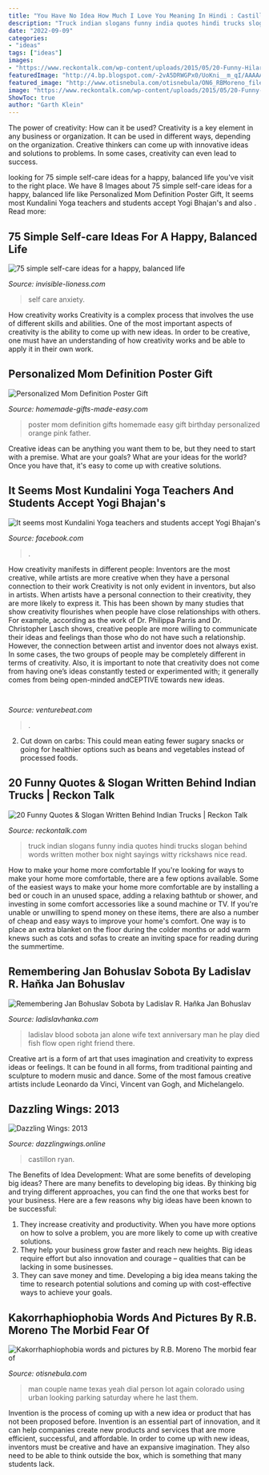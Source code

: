 ```yaml
---
title: "You Have No Idea How Much I Love You Meaning In Hindi : Castillon Ryan"
description: "Truck indian slogans funny india quotes hindi trucks slogan behind words written mother box night sayings witty rickshaws nice read"
date: "2022-09-09"
categories:
- "ideas"
tags: ["ideas"]
images:
- "https://www.reckontalk.com/wp-content/uploads/2015/05/20-Funny-Hilarious-Truck-QuotesSlogan-Indian-Roads-3.jpg"
featuredImage: "http://4.bp.blogspot.com/-2vA5DRWGPx0/UoKni__m_qI/AAAAAAAAAw0/FalvY-2eABw/s320/file291348651599.jpg"
featured_image: "http://www.otisnebula.com/otisnebula/ON6_RBMoreno_files/03-P1010420.jpg"
image: "https://www.reckontalk.com/wp-content/uploads/2015/05/20-Funny-Hilarious-Truck-QuotesSlogan-Indian-Roads-3.jpg"
ShowToc: true
author: "Garth Klein"
---
```



The power of creativity: How can it be used?
Creativity is a key element in any business or organization. It can be used in different ways, depending on the organization. Creative thinkers can come up with innovative ideas and solutions to problems. In some cases, creativity can even lead to success.

	

		
looking for 75 simple self-care ideas for a happy, balanced life you've visit to the right place. We have 8 Images about 75 simple self-care ideas for a happy, balanced life like Personalized Mom Definition Poster Gift, It seems most Kundalini Yoga teachers and students accept Yogi Bhajan&#039;s and also . Read more:
		
    
## 75 Simple Self-care Ideas For A Happy, Balanced Life

<img loading=lazy src="https://invisible-lioness.com/wp-content/uploads/2018/10/10-self.care-ideas-for-anxiety-683x1024.png" onerror="this.onerror=null;this.src='https://tse1.mm.bing.net/th?id=OIP.XPsFmntJa2XpKTTbc0O02QHaLG&amp;pid=15.1';" alt="75 simple self-care ideas for a happy, balanced life">

_Source: invisible-lioness.com_

>self care anxiety. 

	

How creativity works
Creativity is a complex process that involves the use of different skills and abilities. One of the most important aspects of creativity is the ability to come up with new ideas. In order to be creative, one must have an understanding of how creativity works and be able to apply it in their own work.

    
## Personalized Mom Definition Poster Gift

<img loading=lazy src="https://www.homemade-gifts-made-easy.com/image-files/personalized-poster-mom-definition-orange-pink-800x900.jpg" onerror="this.onerror=null;this.src='https://tse2.mm.bing.net/th?id=OIP.ahru_kiHOkYQ6AUnU-yLxgHaIV&amp;pid=15.1';" alt="Personalized Mom Definition Poster Gift">

_Source: homemade-gifts-made-easy.com_

>poster mom definition gifts homemade easy gift birthday personalized orange pink father. 

	

Creative ideas can be anything you want them to be, but they need to start with a premise. What are your goals? What are your ideas for the world? Once you have that, it's easy to come up with creative solutions.

    
## It Seems Most Kundalini Yoga Teachers And Students Accept Yogi Bhajan&#039;s

<img loading=lazy src="https://lookaside.fbsbx.com/lookaside/crawler/media/?media_id=2388819811164102" onerror="this.onerror=null;this.src='https://tse2.mm.bing.net/th?id=OIP.X0qTtLIHphLMy2AL4OJAvgHaEL&amp;pid=15.1';" alt="It seems most Kundalini Yoga teachers and students accept Yogi Bhajan&#039;s">

_Source: facebook.com_

>. 

	

How creativity manifests in different people: Inventors are the most creative, while artists are more creative when they have a personal connection to their work
Creativity is not only evident in inventors, but also in artists. When artists have a personal connection to their creativity, they are more likely to express it. This has been shown by many studies that show creativity flourishes when people have close relationships with others. For example, according as the work of Dr. Philippa Parris and Dr. Christopher Lasch shows, creative people are more willing to communicate their ideas and feelings than those who do not have such a relationship. 
However, the connection between artist and inventor does not always exist. In some cases, the two groups of people may be completely different in terms of creativity. Also, it is important to note that creativity does not come from having one’s ideas constantly tested or experimented with; it generally comes from being open-minded andCEPTIVE towards new ideas.

    
## 

<img loading=lazy src="https://venturebeat.com/wp-content/uploads/2020/04/superplus-Hills_of_Steel_2_GamePlay.jpg?w=800" onerror="this.onerror=null;this.src='https://tse1.mm.bing.net/th?id=OIP.CIn9d4yIJMVcFRsH4AdGBgHaDt&amp;pid=15.1';" alt="">

_Source: venturebeat.com_

>. 

	

2. Cut down on carbs: This could mean eating fewer sugary snacks or going for healthier options such as beans and vegetables instead of processed foods.

    
## 20 Funny Quotes &amp; Slogan Written Behind Indian Trucks | Reckon Talk

<img loading=lazy src="https://www.reckontalk.com/wp-content/uploads/2015/05/20-Funny-Hilarious-Truck-QuotesSlogan-Indian-Roads-3.jpg" onerror="this.onerror=null;this.src='https://tse4.mm.bing.net/th?id=OIP.4KqNgnB0Xv8xMUSybMYyXQHaE8&amp;pid=15.1';" alt="20 Funny Quotes &amp; Slogan Written Behind Indian Trucks | Reckon Talk">

_Source: reckontalk.com_

>truck indian slogans funny india quotes hindi trucks slogan behind words written mother box night sayings witty rickshaws nice read. 

	

How to make your home more comfortable
If you're looking for ways to make your home more comfortable, there are a few options available. Some of the easiest ways to make your home more comfortable are by installing a bed or couch in an unused space, adding a relaxing bathtub or shower, and investing in some comfort accessories like a sound machine or TV. If you're unable or unwilling to spend money on these items, there are also a number of cheap and easy ways to improve your home's comfort. One way is to place an extra blanket on the floor during the colder months or add warm knews such as cots and sofas to create an inviting space for reading during the summertime.

    
## Remembering Jan Bohuslav Sobota By Ladislav R. Haňka Jan Bohuslav

<img loading=lazy src="http://ladislavhanka.com/Ladislav_Hanka_Etchings/Sobota_text_files/droppedImage.jpg" onerror="this.onerror=null;this.src='https://tse2.mm.bing.net/th?id=OIP.tGBXo5Lk0RerO31cedG2fQAAAA&amp;pid=15.1';" alt="Remembering Jan Bohuslav Sobota by Ladislav R. Haňka Jan Bohuslav">

_Source: ladislavhanka.com_

>ladislav blood sobota jan alone wife text anniversary man he play died fish flow open right friend there. 

	

Creative art is a form of art that uses imagination and creativity to express ideas or feelings. It can be found in all forms, from traditional painting and sculpture to modern music and dance. Some of the most famous creative artists include Leonardo da Vinci, Vincent van Gogh, and Michelangelo.

    
## Dazzling Wings: 2013

<img loading=lazy src="http://4.bp.blogspot.com/-2vA5DRWGPx0/UoKni__m_qI/AAAAAAAAAw0/FalvY-2eABw/s320/file291348651599.jpg" onerror="this.onerror=null;this.src='https://tse2.mm.bing.net/th?id=OIP.PA1TYRKxJ4FsBRkx3hDgIAAAAA&amp;pid=15.1';" alt="Dazzling Wings: 2013">

_Source: dazzlingwings.online_

>castillon ryan. 

	

The Benefits of Idea Development: What are some benefits of developing big ideas?
There are many benefits to developing big ideas. By thinking big and trying different approaches, you can find the one that works best for your business. Here are a few reasons why big ideas have been known to be successful: 
1. They increase creativity and productivity. When you have more options on how to solve a problem, you are more likely to come up with creative solutions. 
2. They help your business grow faster and reach new heights. Big ideas require effort but also innovation and courage – qualities that can be lacking in some businesses. 
3. They can save money and time. Developing a big idea means taking the time to research potential solutions and coming up with cost-effective ways to achieve your goals.

    
## Kakorrhaphiophobia Words And Pictures By R.B. Moreno The Morbid Fear Of

<img loading=lazy src="http://www.otisnebula.com/otisnebula/ON6_RBMoreno_files/03-P1010420.jpg" onerror="this.onerror=null;this.src='https://tse2.mm.bing.net/th?id=OIP.X1-slxDSJTzIjtd64wfYnQHaFg&amp;pid=15.1';" alt="Kakorrhaphiophobia words and pictures by R.B. Moreno The morbid fear of">

_Source: otisnebula.com_

>man couple name texas yeah dial person lot again colorado using urban looking parking saturday where he last them. 

	

Invention is the process of coming up with a new idea or product that has not been proposed before. Invention is an essential part of innovation, and it can help companies create new products and services that are more efficient, successful, and affordable. In order to come up with new ideas, inventors must be creative and have an expansive imagination. They also need to be able to think outside the box, which is something that many students lack.


